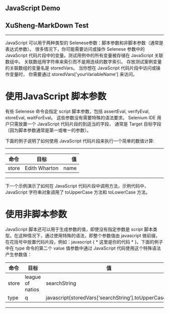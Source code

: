 ## JavaScript Demo  
## XuSheng-MarkDown Test  
---
JavaScript
可以用于两种类型的 Selenese参数：脚本参数和非脚本参数（通常是表达式参数）。
很多情况下，你可能需要访问或操作 Selenese 参数中的JavaScript 
代码片段中的变量。测试用例中的所有变量被存储在 JavaScript 关联数组中。
关联数组用字符串来索引而不是用连续的数字索引。
存放测试案例变量的关联数组的变量名是 storedVars。
当你想在 JavaScript 代码片段中访问或操作变量时，
你需要通过 storedVars['yourVariableName'] 来访问。

# 使用JavaScript 脚本参数  

有些 Selenese 命令会指定 script 脚本参数，包括 assertEval, 
verifyEval, storeEval, waitForEval。
这些参数没有需要特殊的语法要求。
Selenium IDE 用户只需放置一个 JavaScript 
代码片段的到适当的字段，
通常是 Target 目标字段（因为脚本参数通常是第一或唯一的参数）。  

下面的例子说明了如何使用 JavaScript 代码片段来执行一个简单的数值计算:  
***

|  命令       |   目标     |     值               |
|-----    |:-------:|----------:|
|  store  |  Edith Wharton | name  |
***
下一个示例演示了如何在 JavaScript 代码片段中调用方法，示例代码中，JavaScript 字符串对象调用了 toUpperCase 方法和 toLowerCase 方法。

# 使用非脚本参数  
JavaScript 脚本还可以用于生成参数的值，即使没有指定参数是 script 脚本类型。在这种情况下，通过使用特殊的语法，即整个参数值由 javascript 做前缀，在花括号中放置代码片段，例如：javascript { * 这里是你的代码 * }。下面的例子中在 type 命令的第二个 value 值参数中通过 JavaScript 代码使用这个特殊语法产生参数值：  

|  命令 |        目标         |         值            |
|-------|----------------|----------------     |
| store |   league of natios |   searchString  |
| type  |    q            |     javascript{storedVars[‘searchString’].toUpperCase()}  |

---





